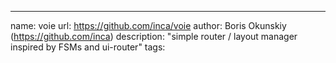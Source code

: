 ---
name: voie
url: https://github.com/inca/voie
author: Boris Okunskiy (https://github.com/inca)
description: "simple router / layout manager inspired by FSMs and ui-router"
tags:
